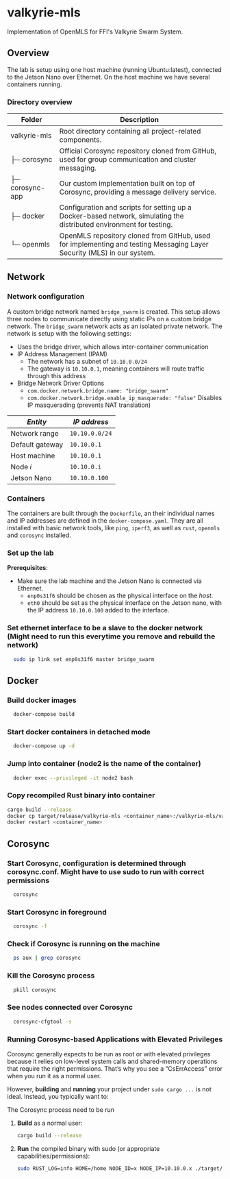 # valkyrie-mls
Implementation of OpenMLS for FFI's Valkyrie Swarm System.


## Overview 
The lab is setup using one host machine (running Ubuntu:latest), connected to the Jetson Nano over Ethernet. On the host machine we have several containers running.

### Directory overview
| Folder         | Description |
|---------------|------------------------------------------------------------|
| valkyrie-mls  | Root directory containing all project-related components. |
| ├─ corosync   | Official Corosync repository cloned from GitHub, used for group communication and cluster messaging. |
| ├─ corosync-app | Our custom implementation built on top of Corosync, providing a message delivery service. |
| ├─ docker     | Configuration and scripts for setting up a Docker-based network, simulating the distributed environment for testing. |
| └─ openmls    | OpenMLS repository cloned from GitHub, used for implementing and testing Messaging Layer Security (MLS) in our system. |



## Network 
### Network configuration
A custom bridge network named `bridge_swarm` is created. This setup allows three nodes to communicate directly using static IPs on a custom bridge network. The `bridge_swarm` network acts as an isolated private network. The network is setup with the following settings: 
- Uses the bridge driver, which allows inter-container communication
- IP Address Management (IPAM)
	- The network has a subnet of `10.10.0.0/24`
	- The gateway is `10.10.0.1`, meaning containers will route traffic through this address 
- Bridge Network Driver Options 
	- `com.docker.network.bridge.name: "bridge_swarm"`
	- `com.docker.network.bridge.enable_ip_masquerade: "false"` Disables IP masquerading (prevents NAT translation)



| *Entity*       | *IP address*  |
| --------------- | ------------- |
| Network range   | `10.10.0.0/24` |
| Default gateway | `10.10.0.1`    |
| Host machine    | `10.10.0.1`    |
| Node *i*        | `10.10.0.i`    |
| Jetson Nano     | `10.10.0.100`  |

### Containers
The containers are built through the `Dockerfile`, an their individual names and IP addresses are defined in the `docker-compose.yaml`. They are all installed with basic network tools, like `ping`, `iperf3`, as well as `rust`, `openmls` and `corosync` installed. 






### Set up the lab
**Prerequisites**:
- Make sure the lab machine and the Jetson Nano is connected via Ethernet. 
	- `enp0s31f6` should be chosen as the physical interface on the *host*.
	- `eth0` should be set as the physical interface on the Jetson nano, with the IP address `10.10.0.100` added to the interface.
 
### Set ethernet interface to be a slave to the docker network  (Might need to run this everytime you remove and rebuild the network)
 ```bash
   sudo ip link set enp0s31f6 master bridge_swarm
   ```

## Docker 
### Build docker images 
 ```bash
   docker-compose build 
   ```

### Start docker containers in detached mode  
 ```bash
   docker-compose up -d
   ```

### Jump into container (node2 is the name of the container) 
 ```bash
   docker exec --privileged -it node2 bash
   ```

### Copy recompiled Rust binary into container
 ```bash
cargo build --release
docker cp target/release/valkyrie-mls <container_name>:/valkyrie-mls/valkyrie-mls
docker restart <container_name>
   ```



## Corosync
### Start Corosync, configuration is determined through corosync.conf. Might have to use sudo to run with correct permissions  
 ```bash
   corosync
   ```

### Start Corosync in foreground 
 ```bash
   corosync -f
   ```


### Check if Corosync is running on the machine 
 ```bash
   ps aux | grep corosync
   ```

### Kill the Corosync process 
 ```bash
   pkill corosync
   ```

### See nodes connected over Corosync 
 ```bash
   corosync-cfgtool -s 
   ```




### Running Corosync-based Applications with Elevated Privileges
Corosync generally expects to be run as root or with elevated privileges because it relies on low-level system calls and shared-memory operations that require the right permissions. That’s why you see a “CsErrAccess” error when you run it as a normal user.

However, **building** and **running** your project under `sudo cargo ...` is not ideal. Instead, you typically want to:

The Corosync process need to be run 


1. **Build** as a normal user:

   ```bash
   cargo build --release
   ```

2. **Run** the compiled binary with sudo (or appropriate capabilities/permissions):
   ```bash
   sudo RUST_LOG=info HOME=/home NODE_ID=x NODE_IP=10.10.0.x ./target/release/valkyrie-mls
   ```
